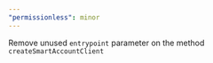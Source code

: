 ```yaml
---
"permissionless": minor
---
```


Remove unused `entrypoint` parameter on the method `createSmartAccountClient`

